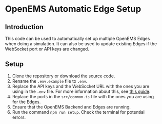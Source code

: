 # OpenEMS Automatic Edge Setup

## Introduction

This code can be used to automatically set up multiple OpenEMS Edges when doing a simulation. It can also be used to
update existing Edges if the WebSocket port or API keys are changed.

## Setup

1. Clone the repository or download the source code.
2. Rename the `.env.example` file to `.env`.
3. Replace the API keys and the WebSocket URL with the ones you are using in the `.env` file. For more information about
this, see [this guide](https://docs.google.com/document/d/1jlzYWELOZlOSCAUN_QZrmKhfBdIGzFCbjZBVsHW-s-Q/edit?tab=t.0).
4. Replace the ports in the `src/common.ts` file with the ones you are using for the Edges.
5. Ensure that the OpenEMS Backend and Edges are running.
6. Run the command `npm run setup`. Check the terminal for potential errors.